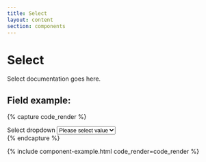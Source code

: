 ```yaml
---
title: Select
layout: content
section: components
---
```


# Select

Select documentation goes here.

## Field example:

{% capture code_render %}
<div class="est-field-group est-field-row">
  <label for="example_select1" class="est-label">Select dropdown</label>
  <select id="example_select1" class="est-select" aria-label="Please select value" required>
    <option disabled selected value="">Please select value</option>
    <option value="1">Value 1</option>
    <option value="2">Value 2</option>
    <option value="3">Value 3</option>
  </select>
</div>
{% endcapture %}

{% include component-example.html code_render=code_render %}
